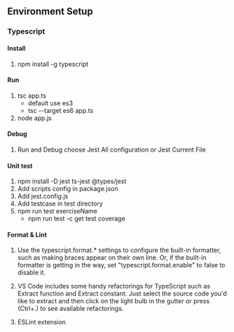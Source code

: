 ## Environment Setup

### Typescript

#### Install

1. npm install -g typescript

#### Run

1. tsc app.ts
    - default use es3
    - tsc --target es6 app.ts
2. node app.js

#### Debug

1. Run and Debug choose Jest All configuration or Jest Current File

#### Unit test

1. npm install -D jest ts-jest @types/jest
2. Add scripts config in package.json
3. Add jest.config.js
4. Add testcase in test directory
5. npm run test exerciseName
   - npm run test -c get test coverage

#### Format & Lint

1. Use the typescript.format.* settings to configure the built-in formatter, such as making braces appear on their own line. Or, if the built-in formatter is getting in the way, set "typescript.format.enable" to false to disable it.

2. VS Code includes some handy refactorings for TypeScript such as Extract function and Extract constant. Just select the source code you'd like to extract and then click on the light bulb in the gutter or press (Ctrl+.) to see available refactorings.

3. ESLint extension
